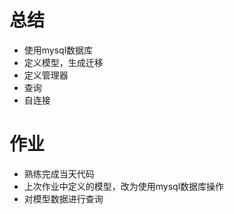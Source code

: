 # 总结

- 使用mysql数据库
- 定义模型，生成迁移
- 定义管理器
- 查询
- 自连接

# 作业

- 熟练完成当天代码
- 上次作业中定义的模型，改为使用mysql数据库操作
- 对模型数据进行查询